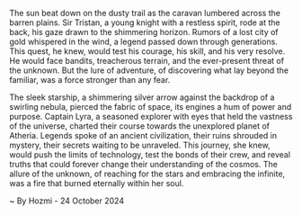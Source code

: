 
The sun beat down on the dusty trail as the caravan lumbered across the barren plains.  Sir Tristan, a young knight with a restless spirit, rode at the back, his gaze drawn to the shimmering horizon.  Rumors of a lost city of gold whispered in the wind, a legend passed down through generations.  This quest, he knew, would test his courage, his skill, and his very resolve.  He would face bandits, treacherous terrain, and the ever-present threat of the unknown.  But the lure of adventure, of discovering what lay beyond the familiar, was a force stronger than any fear. 

The sleek starship, a shimmering silver arrow against the backdrop of a swirling nebula, pierced the fabric of space, its engines a hum of power and purpose.  Captain Lyra, a seasoned explorer with eyes that held the vastness of the universe, charted their course towards the unexplored planet of Atheria.  Legends spoke of an ancient civilization, their ruins shrouded in mystery, their secrets waiting to be unraveled.  This journey, she knew, would push the limits of technology, test the bonds of their crew, and reveal truths that could forever change their understanding of the cosmos.  The allure of the unknown, of reaching for the stars and embracing the infinite, was a fire that burned eternally within her soul. 

~ By Hozmi - 24 October 2024
